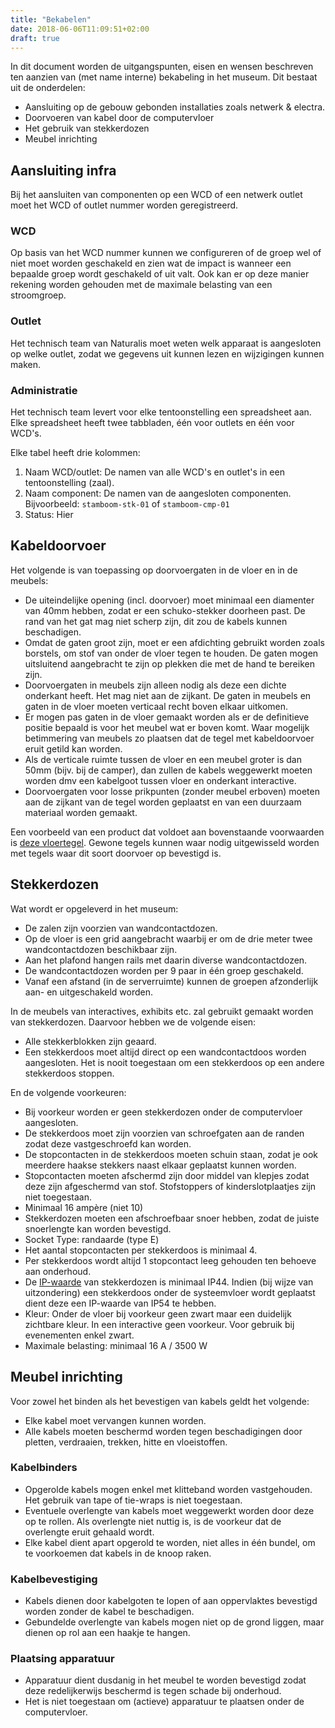 ```yaml
---
title: "Bekabelen"
date: 2018-06-06T11:09:51+02:00
draft: true
---
```


In dit document worden de uitgangspunten, eisen en wensen beschreven ten aanzien
van (met name interne) bekabeling in het museum. Dit bestaat uit de onderdelen:

* Aansluiting op de gebouw gebonden installaties zoals netwerk & electra.
* Doorvoeren van kabel door de computervloer
* Het gebruik van stekkerdozen
* Meubel inrichting

## Aansluiting infra

Bij het aansluiten van componenten op een WCD of een netwerk outlet moet het WCD
of outlet nummer worden geregistreerd.

### WCD

Op basis van het WCD nummer kunnen we configureren of de groep wel of niet moet
worden geschakeld en zien wat de impact is wanneer een bepaalde groep wordt
geschakeld of uit valt. Ook kan er op deze manier rekening worden gehouden met
de maximale belasting van een stroomgroep.

### Outlet

Het technisch team van Naturalis moet weten welk apparaat is aangesloten op
welke outlet, zodat we gegevens uit kunnen lezen en wijzigingen kunnen maken.

### Administratie

Het technisch team levert voor elke tentoonstelling een spreadsheet aan. Elke
spreadsheet heeft twee tabbladen, één voor outlets en één voor WCD's.

Elke tabel heeft drie kolommen:

1. Naam WCD/outlet: De namen van alle WCD's en outlet's in een tentoonstelling (zaal).
1. Naam component: De namen van de aangesloten componenten. Bijvoorbeeld:
   `stamboom-stk-01` of `stamboom-cmp-01`
1. Status: Hier

## Kabeldoorvoer

Het volgende is van toepassing op doorvoergaten in de vloer en in de meubels:

* De uiteindelijke opening (incl. doorvoer) moet minimaal een diamenter van 40mm
  hebben, zodat er een schuko-stekker doorheen past. De rand van het gat mag
  niet scherp zijn, dit zou de kabels kunnen beschadigen.
* Omdat de gaten groot zijn, moet er een afdichting gebruikt worden zoals
  borstels, om stof van onder de vloer tegen te houden. De gaten mogen
  uitsluitend aangebracht te zijn op plekken die met de hand te bereiken zijn.
* Doorvoergaten in meubels zijn alleen nodig als deze een dichte onderkant
  heeft. Het mag niet aan de zijkant. De gaten in meubels en gaten in de vloer
  moeten verticaal recht boven elkaar uitkomen.
* Er mogen pas gaten in de vloer gemaakt worden als er de definitieve positie
  bepaald is voor het meubel wat er boven komt. Waar mogelijk betimmering van
  meubels zo plaatsen dat de tegel met kabeldoorvoer eruit getild kan worden.
* Als de verticale ruimte tussen de vloer en een meubel groter is dan 50mm
  (bijv. bij de camper), dan zullen de kabels weggewerkt moeten worden dmv een
  kabelgoot tussen vloer en onderkant interactive.
* Doorvoergaten voor losse prikpunten (zonder meubel erboven) moeten aan de
  zijkant van de tegel worden geplaatst en van een duurzaam materiaal worden
  gemaakt.

Een voorbeeld van een product dat voldoet aan bovenstaande voorwaarden is [deze
vloertegel](https://www.hplsystems.nl/installatieproducten/verhoogde-vloer-systemen/tegeldoorvoer-rvs/3010224-tegeldoorvoer-rvs.htm).
Gewone tegels kunnen waar nodig uitgewisseld worden met tegels waar dit soort
doorvoer op bevestigd is.

## Stekkerdozen

Wat wordt er opgeleverd in het museum:

* De zalen zijn voorzien van wandcontactdozen.
* Op de vloer is een grid aangebracht waarbij er om de drie meter twee
  wandcontactdozen beschikbaar zijn.
* Aan het plafond hangen rails met daarin diverse wandcontactdozen.
* De wandcontactdozen worden per 9 paar in één groep geschakeld.
* Vanaf een afstand (in de serverruimte) kunnen de groepen afzonderlijk aan- en
  uitgeschakeld worden.

In de meubels van interactives, exhibits etc. zal gebruikt gemaakt worden van
stekkerdozen. Daarvoor hebben we de volgende eisen:

* Alle stekkerblokken zijn geaard.
* Een stekkerdoos moet altijd direct op een wandcontactdoos worden aangesloten.
  Het is nooit toegestaan om een stekkerdoos op een andere stekkerdoos stoppen.

En de volgende voorkeuren:

* Bij voorkeur worden er geen stekkerdozen onder de computervloer aangesloten.
* De stekkerdoos moet zijn voorzien van schroefgaten aan de randen zodat deze
  vastgeschroefd kan worden.
* De stopcontacten in de stekkerdoos moeten schuin staan, zodat je ook meerdere
  haakse stekkers naast elkaar geplaatst kunnen worden.
* Stopcontacten moeten afschermd zijn door middel van klepjes zodat deze zijn
  afgeschermd van stof. Stofstoppers of kinderslotplaatjes zijn niet toegestaan.
* Minimaal 16 ampère (niet 10)
* Stekkerdozen moeten een afschroefbaar snoer hebben, zodat de juiste
  snoerlengte kan worden bevestigd.
* Socket Type: randaarde (type E)
* Het aantal stopcontacten per stekkerdoos is minimaal 4.
* Per stekkerdoos wordt altijd 1 stopcontact leeg gehouden ten behoeve aan
  onderhoud.
* De [IP-waarde](https://nl.wikipedia.org/wiki/IP-code)
  van stekkerdozen is minimaal IP44. Indien (bij wijze van uitzondering) een
  stekkerdoos onder de systeemvloer wordt geplaatst dient deze een IP-waarde van
  IP54 te hebben.
* Kleur: Onder de vloer bij voorkeur geen zwart maar een duidelijk zichtbare
  kleur. In een interactive geen voorkeur. Voor gebruik bij evenementen enkel
  zwart.
* Maximale belasting: minimaal 16 A / 3500 W

<!--
Openstaande vraag:

We willen de stekkerdozen voorzien van een relais, waardoor de volgende zaken
NIET in de stekkerdoos aanwezig hoeven te zijn:

* Aan/uit schakelaar
* Lampje (om aan of uit aan te geven)

-->

## Meubel inrichting

Voor zowel het binden als het bevestigen van kabels geldt het volgende:

* Elke kabel moet vervangen kunnen worden.
* Alle kabels moeten beschermd worden tegen beschadigingen door pletten,
  verdraaien, trekken, hitte en vloeistoffen.

### Kabelbinders

* Opgerolde kabels mogen enkel met klitteband worden vastgehouden. Het gebruik
  van tape of tie-wraps is niet toegestaan.
* Eventuele overlengte van kabels moet weggewerkt worden door deze op te rollen.
  Als overlengte niet nuttig is, is de voorkeur dat de overlengte eruit gehaald
  wordt.
* Elke kabel dient apart opgerold te worden, niet alles in één bundel, om te
  voorkoemen dat kabels in de knoop raken.

### Kabelbevestiging

* Kabels dienen door kabelgoten te lopen of aan oppervlaktes bevestigd worden
  zonder de kabel te beschadigen.
* Gebundelde overlengte van kabels mogen niet op de grond liggen, maar dienen op
  rol aan een haakje te hangen.

### Plaatsing apparatuur

* Apparatuur dient dusdanig in het meubel te worden bevestigd zodat deze
  redelijkerwijs beschermd is tegen schade bij onderhoud.
* Het is niet toegestaan om (actieve) apparatuur te plaatsen onder de
  computervloer.

